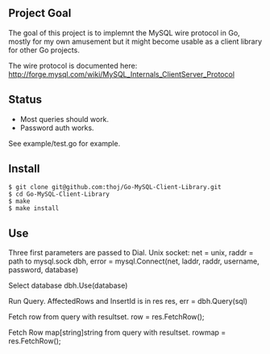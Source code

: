 Project Goal
----------------
The goal of this project is to implemnt the MySQL wire protocol in Go,
mostly for my own amusement but it might become usable as a client 
library for other Go projects.

The wire protocol is documented here: 
 http://forge.mysql.com/wiki/MySQL_Internals_ClientServer_Protocol

Status
---------------
* Most queries should work. 
* Password auth works.

See example/test.go for example.

Install
--------------
	$ git clone git@github.com:thoj/Go-MySQL-Client-Library.git
	$ cd Go-MySQL-Client-Library
	$ make
	$ make install

Use
--------------
Three first parameters are passed to Dial. Unix socket: net = unix, raddr = path to mysql.sock
	dbh, error = mysql.Connect(net, laddr, raddr, username, password, database)

Select database
	dbh.Use(database)

Run Query. AffectedRows and InsertId is in res
	res, err = dbh.Query(sql)

Fetch row from query with resultset.
	row = res.FetchRow();

Fetch Row map[string]string from query with resultset.
	rowmap = res.FetchRow();

